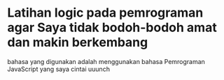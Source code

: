 # Latihan logic pada pemrograman agar Saya tidak bodoh-bodoh amat dan makin berkembang

bahasa yang digunakan adalah menggunakan bahasa Pemrograman JavaScript yang saya cintai uuunch